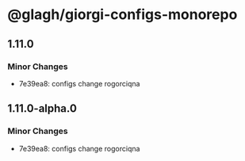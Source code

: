 # @glagh/giorgi-configs-monorepo

## 1.11.0

### Minor Changes

- 7e39ea8: configs change rogorciqna

## 1.11.0-alpha.0

### Minor Changes

- 7e39ea8: configs change rogorciqna

